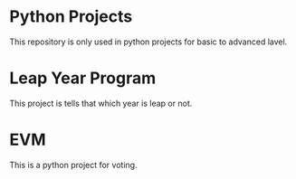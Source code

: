# Python Projects
This repository is only used in python projects for basic to advanced lavel.
# Leap Year Program
This project is tells that which year is leap or not.
# EVM
This is a python project for voting.
